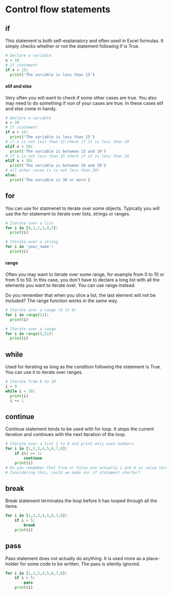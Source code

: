# Control flow statements

## if

This statement is both self-explanatory and often used in Excel formulas. It simply checks whether or not the statement following if is True.
```python
# Declare a variable
x = 10
# If statement
if x < 15:
  print('The variable is less than 15')
```

#### elif and else

Very often you will want to check if some other cases are true. You also may need to do something if non of your cases are true. In these cases elif and else come in handy.

```python
# Declare a variable
x = 10
# If statement
if x < 15:
  print('The variable is less than 15')
# if x is not less than 15 check if it is less than 20
elif x < 20:
  print('The variable is between 15 and 19')
# if x is not less than 15 check if it is less than 20
elif x < 30:
  print('The variable is between 20 and 29')
# all other cases (x is not less than 30)
else:
  print('The variable is 30 or more')
```

## for

You can use for statmenet to iterate over some objects. Typically you will use the for statement to iterate over lists, strings or ranges.

```python
# Iterate over a list
for i in [0,1,2,3,4,5]:
  print(i)

# Iterate over a string
for i in 'your_name':
  print(i)
```

#### range

Often you may want to iterate over some range, for example from 0 to 10 or from 5 to 50. In this case, you don't have to declare a long list with all the elements you want to iterate over. You can use range instead.

Do you remember that when you slice a list, the last element will not be included? The range function works in the same way.

```python
# Iterate over a range (0 to 9)
for i in range(11):
  print(i)

# Iterate over a range
for i in range(5,51):
  print(i)
```

## while

Used for iterating as long as the condition following the statement is True. You can use it to iterate over ranges.

```python
# Iterate from 0 to 10
i = 0
while i < 10:
  print(i)
  i += 1
```

## continue

Continue statement tends to be used with for loop. It stops the current iteration and continues with the next iteration of the loop.

```python
# Iterate over a list 1 to 8 and print only even numbers
for i in [1,2,3,4,5,6,7,8]:
    if i%2 == 1:
        continue
    print(i)
# Do you remember that True or False are actually 1 and 0 in value terms?
# Considering this, could we make our if statement shorter?
```

## break

Break statement terminates the loop before it has looped through all the items.

```python
for i in [1,2,3,4,5,6,7,8]:
    if i > 5:
        break
    print(i)
```

## pass

Pass statement does not actually do anything. It is used more as a place-holder for some code to be written. The pass is silently ignored.

```python
for i in [1,2,3,4,5,6,7,8]:
    if i > 5:
        pass
    print(i)
```
